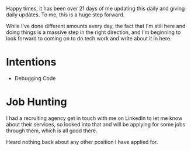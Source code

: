 Happy times, it has been over 21 days of me updating this daily and giving daily updates. To me, this is a huge step forward.

While I've done different amounts every day, the fact that I'm still here and doing things is a massive step in the right direction, and I'm beginning to look forward to coming on to do tech work and write about it in here.

# Intentions
- Debugging Code

# Job Hunting
I had a recruiting agency get in touch with me on LinkedIn to let me know about their services, so looked into that and will be applying for some jobs through them, which is all good there.

Heard nothing back about any other position I have applied for.